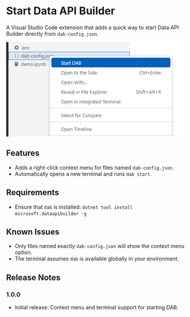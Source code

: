 # Start Data API Builder

A Visual Studio Code extension that adds a quick way to start Data API Builder directly from `dab-config.json`.

![](https://github.com/JerryNixon/data-api-builder-vscode-ext/blob/master/start-data-api-builder/images/screenshot.png?raw=true)

## Features

- Adds a right-click context menu for files named `dab-config.json`.
- Automatically opens a new terminal and runs `dab start`.

## Requirements

- Ensure that `dab` is installed: `dotnet tool install microsoft.dataapibuilder -g`

## Known Issues

- Only files named exactly `dab-config.json` will show the context menu option.
- The terminal assumes `dab` is available globally in your environment.

## Release Notes

### 1.0.0

- Initial release: Context menu and terminal support for starting DAB.